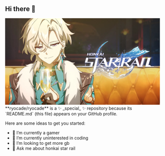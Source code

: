 ## Hi there 👋

<img src="aventurmid.jpg">
**ryocade/ryocade** is a ✨ _special_ ✨ repository because its `README.md` (this file) appears on your GitHub profile.

Here are some ideas to get you started:

- 🔭 I’m currently a gamer
- 🌱 I’m currently uninterested in coding
- 👯 I’m looking to get more gb
- 💬 Ask me about honkai star rail


